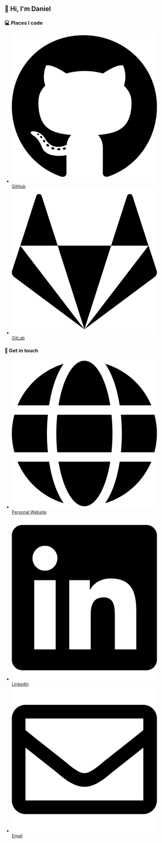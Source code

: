 <h2>👋 Hi, I'm Daniel</h2>

<h3>💻 Places I code</h3>
<ul>
  <li><a title="GitHub" href="https://github.com/TheOrangePuff"><img src="images/socials/github.svg" alt="">GitHub</a></li>
  <li><a title="GitLab" href="https://gitlab.com/TheOrangePuff"><img src="images/socials/gitlab.svg" alt="">GitLab</a></li>
</ul>

<h3>💬 Get in touch</h3>
<ul>
  <li><a title="Website" href="https://danielvdp.com"><img src="images/socials/globe.svg" alt="">Personal Website</a></li>
  <li><a title="LinkedIn" href="https://www.linkedin.com/in/daniel-van-der-ploeg/"><img src="images/socials/linkedin.svg" alt="">LinkedIn</a></li>
  <li><a title="Email me" href="mailto:danielvdp56@gmail.com"><img src="images/socials/envelope.svg" alt="">Email</a></li>
</ul>
